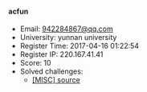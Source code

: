 #### acfun  

* Email: 942284867@qq.com  
* University: yunnan university  
* Register Time: 2017-04-16 01:22:54  
* Register IP: 220.167.41.41  
* Score: 10  
* Solved challenges: 
  * [[MISC] source](https://github.com/SniperOJ/Challenges/blob/master/web/source.json)  
